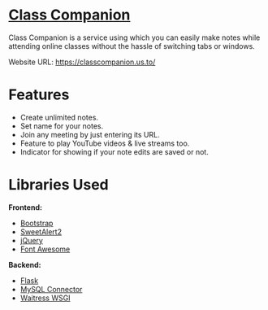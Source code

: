 # [Class Companion](https://classcompanion.us.to/ "Class Companion Website")
Class Companion is a service using which you can easily make notes while attending online classes without the hassle of switching tabs or windows.

Website URL: https://classcompanion.us.to/

# Features

* Create unlimited notes.
* Set name for your notes.
* Join any meeting by just entering its URL.
* Feature to play YouTube videos & live streams too.
* Indicator for showing if your note edits are saved or not.

# Libraries Used

**Frontend:**
* [Bootstrap](https://getbootstrap.com/ "Bootstrap")
* [SweetAlert2](https://sweetalert2.github.io/ "SweetAlert2")
* [jQuery](https://jquery.com/ "jQuery")
* [Font Awesome](https://fontawesome.com/ "Font Awesome")

**Backend:**
* [Flask](https://palletsprojects.com/p/flask/ "Flask")
* [MySQL Connector](https://pypi.org/project/mysql-connector/ "MySQL Connector")
* [Waitress WSGI](https://pypi.org/project/waitress/ "Waitress WSGI")
